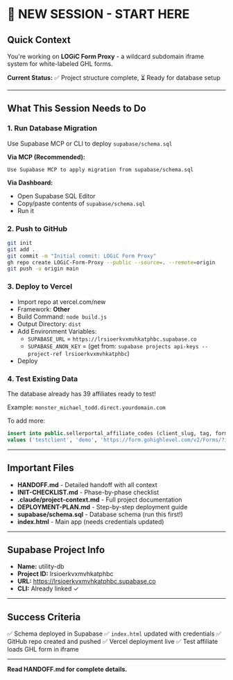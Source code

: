 # 🚀 NEW SESSION - START HERE

## Quick Context
You're working on **LOGiC Form Proxy** - a wildcard subdomain iframe system for white-labeled GHL forms.

**Current Status:** ✅ Project structure complete, ⏳ Ready for database setup

---

## What This Session Needs to Do

### 1. Run Database Migration
Use Supabase MCP or CLI to deploy `supabase/schema.sql`

**Via MCP (Recommended):**
```
Use Supabase MCP to apply migration from supabase/schema.sql
```

**Via Dashboard:**
- Open Supabase SQL Editor
- Copy/paste contents of `supabase/schema.sql`
- Run it

### 2. Push to GitHub
```bash
git init
git add .
git commit -m "Initial commit: LOGiC Form Proxy"
gh repo create LOGiC-Form-Proxy --public --source=. --remote=origin
git push -u origin main
```

### 3. Deploy to Vercel
- Import repo at vercel.com/new
- Framework: **Other**
- Build Command: `node build.js`
- Output Directory: `dist`
- Add Environment Variables:
  - `SUPABASE_URL` = `https://lrsioerkvxmvhkatphbc.supabase.co`
  - `SUPABASE_ANON_KEY` = (get from: `supabase projects api-keys --project-ref lrsioerkvxmvhkatphbc`)
- Deploy

### 4. Test Existing Data
The database already has 39 affiliates ready to test!

Example: `monster_michael_todd.direct.yourdomain.com`

To add more:
```sql
insert into public.sellerportal_affiliate_codes (client_slug, tag, form_url, status)
values ('testclient', 'demo', 'https://form.gohighlevel.com/v2/Forms/?id=FORM_ID', 'active');
```

---

## Important Files

- **HANDOFF.md** - Detailed handoff with all context
- **INIT-CHECKLIST.md** - Phase-by-phase checklist
- **.claude/project-context.md** - Full project documentation
- **DEPLOYMENT-PLAN.md** - Step-by-step deployment guide
- **supabase/schema.sql** - Database schema (run this first!)
- **index.html** - Main app (needs credentials updated)

---

## Supabase Project Info

- **Name:** utility-db
- **Project ID:** lrsioerkvxmvhkatphbc
- **URL:** https://lrsioerkvxmvhkatphbc.supabase.co
- **CLI:** Already linked ✓

---

## Success Criteria

✅ Schema deployed in Supabase
✅ `index.html` updated with credentials
✅ GitHub repo created and pushed
✅ Vercel deployment live
✅ Test affiliate loads GHL form in iframe

---

**Read HANDOFF.md for complete details.**
